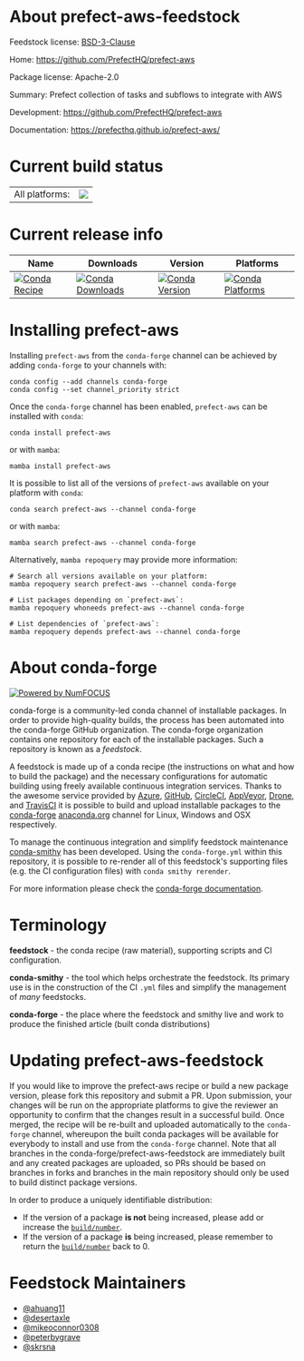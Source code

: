 About prefect-aws-feedstock
===========================

Feedstock license: [BSD-3-Clause](https://github.com/conda-forge/prefect-aws-feedstock/blob/main/LICENSE.txt)

Home: https://github.com/PrefectHQ/prefect-aws

Package license: Apache-2.0

Summary: Prefect collection of tasks and subflows to integrate with AWS

Development: https://github.com/PrefectHQ/prefect-aws

Documentation: https://prefecthq.github.io/prefect-aws/

Current build status
====================


<table><tr><td>All platforms:</td>
    <td>
      <a href="https://dev.azure.com/conda-forge/feedstock-builds/_build/latest?definitionId=18421&branchName=main">
        <img src="https://dev.azure.com/conda-forge/feedstock-builds/_apis/build/status/prefect-aws-feedstock?branchName=main">
      </a>
    </td>
  </tr>
</table>

Current release info
====================

| Name | Downloads | Version | Platforms |
| --- | --- | --- | --- |
| [![Conda Recipe](https://img.shields.io/badge/recipe-prefect--aws-green.svg)](https://anaconda.org/conda-forge/prefect-aws) | [![Conda Downloads](https://img.shields.io/conda/dn/conda-forge/prefect-aws.svg)](https://anaconda.org/conda-forge/prefect-aws) | [![Conda Version](https://img.shields.io/conda/vn/conda-forge/prefect-aws.svg)](https://anaconda.org/conda-forge/prefect-aws) | [![Conda Platforms](https://img.shields.io/conda/pn/conda-forge/prefect-aws.svg)](https://anaconda.org/conda-forge/prefect-aws) |

Installing prefect-aws
======================

Installing `prefect-aws` from the `conda-forge` channel can be achieved by adding `conda-forge` to your channels with:

```
conda config --add channels conda-forge
conda config --set channel_priority strict
```

Once the `conda-forge` channel has been enabled, `prefect-aws` can be installed with `conda`:

```
conda install prefect-aws
```

or with `mamba`:

```
mamba install prefect-aws
```

It is possible to list all of the versions of `prefect-aws` available on your platform with `conda`:

```
conda search prefect-aws --channel conda-forge
```

or with `mamba`:

```
mamba search prefect-aws --channel conda-forge
```

Alternatively, `mamba repoquery` may provide more information:

```
# Search all versions available on your platform:
mamba repoquery search prefect-aws --channel conda-forge

# List packages depending on `prefect-aws`:
mamba repoquery whoneeds prefect-aws --channel conda-forge

# List dependencies of `prefect-aws`:
mamba repoquery depends prefect-aws --channel conda-forge
```


About conda-forge
=================

[![Powered by
NumFOCUS](https://img.shields.io/badge/powered%20by-NumFOCUS-orange.svg?style=flat&colorA=E1523D&colorB=007D8A)](https://numfocus.org)

conda-forge is a community-led conda channel of installable packages.
In order to provide high-quality builds, the process has been automated into the
conda-forge GitHub organization. The conda-forge organization contains one repository
for each of the installable packages. Such a repository is known as a *feedstock*.

A feedstock is made up of a conda recipe (the instructions on what and how to build
the package) and the necessary configurations for automatic building using freely
available continuous integration services. Thanks to the awesome service provided by
[Azure](https://azure.microsoft.com/en-us/services/devops/), [GitHub](https://github.com/),
[CircleCI](https://circleci.com/), [AppVeyor](https://www.appveyor.com/),
[Drone](https://cloud.drone.io/welcome), and [TravisCI](https://travis-ci.com/)
it is possible to build and upload installable packages to the
[conda-forge](https://anaconda.org/conda-forge) [anaconda.org](https://anaconda.org/)
channel for Linux, Windows and OSX respectively.

To manage the continuous integration and simplify feedstock maintenance
[conda-smithy](https://github.com/conda-forge/conda-smithy) has been developed.
Using the ``conda-forge.yml`` within this repository, it is possible to re-render all of
this feedstock's supporting files (e.g. the CI configuration files) with ``conda smithy rerender``.

For more information please check the [conda-forge documentation](https://conda-forge.org/docs/).

Terminology
===========

**feedstock** - the conda recipe (raw material), supporting scripts and CI configuration.

**conda-smithy** - the tool which helps orchestrate the feedstock.
                   Its primary use is in the construction of the CI ``.yml`` files
                   and simplify the management of *many* feedstocks.

**conda-forge** - the place where the feedstock and smithy live and work to
                  produce the finished article (built conda distributions)


Updating prefect-aws-feedstock
==============================

If you would like to improve the prefect-aws recipe or build a new
package version, please fork this repository and submit a PR. Upon submission,
your changes will be run on the appropriate platforms to give the reviewer an
opportunity to confirm that the changes result in a successful build. Once
merged, the recipe will be re-built and uploaded automatically to the
`conda-forge` channel, whereupon the built conda packages will be available for
everybody to install and use from the `conda-forge` channel.
Note that all branches in the conda-forge/prefect-aws-feedstock are
immediately built and any created packages are uploaded, so PRs should be based
on branches in forks and branches in the main repository should only be used to
build distinct package versions.

In order to produce a uniquely identifiable distribution:
 * If the version of a package **is not** being increased, please add or increase
   the [``build/number``](https://docs.conda.io/projects/conda-build/en/latest/resources/define-metadata.html#build-number-and-string).
 * If the version of a package **is** being increased, please remember to return
   the [``build/number``](https://docs.conda.io/projects/conda-build/en/latest/resources/define-metadata.html#build-number-and-string)
   back to 0.

Feedstock Maintainers
=====================

* [@ahuang11](https://github.com/ahuang11/)
* [@desertaxle](https://github.com/desertaxle/)
* [@mikeoconnor0308](https://github.com/mikeoconnor0308/)
* [@peterbygrave](https://github.com/peterbygrave/)
* [@skrsna](https://github.com/skrsna/)

